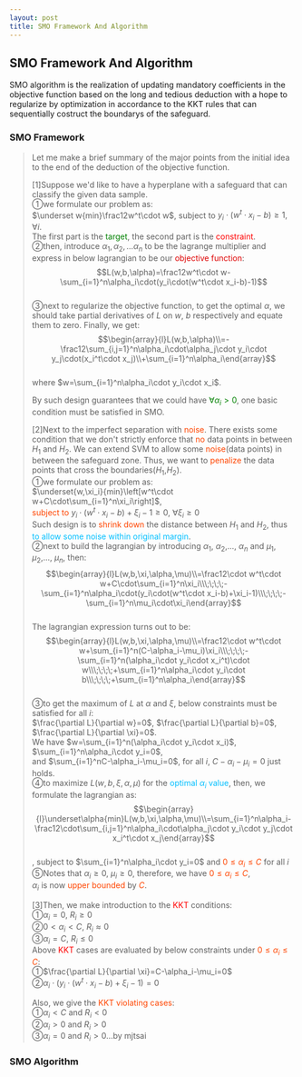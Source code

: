 ```yaml
---
layout: post
title: SMO Framework And Algorithm
---
```


## SMO Framework And Algorithm
<p class="message"> 
SMO algorithm is the realization of updating mandatory coefficients in the objective function based on the long and tedious deduction with a hope to regularize 
by optimization in accordance to the KKT rules that can sequentially costruct the boundarys of the safeguard. 
</p>

### SMO Framework
>Let me make a brief summary of the major points from the initial idea to the end of the deduction of the objective function.  
>
>[1]Suppose we'd like to have a hyperplane with a safeguard that can classify the given data sample.  
>&#10112;we formulate our problem as:  
>$\underset w{min}\frac12w^t\cdot w$, subject to $y_i\cdot(w^t\cdot x_i-b)\geq1,\forall i$.  
>The first part is the <font color="green">target</font>, the second part is the <font color="red">constraint</font>.  
>&#10113;then, introduce $\alpha_1,\alpha_2,\dots\alpha_n$ to be the lagrange multiplier and express in below lagrangian to be our <font color="deepink">objective function</font>:  
$$L(w,b,\alpha)=\frac12w^t\cdot w-\sum_{i=1}^n\alpha_i\cdot(y_i\cdot(w^t\cdot x_i-b)-1)$$  
>&#10114;next to regularize the objective function, to get the optimal $\alpha$, we should take partial derivatives of $L$ on $w$, $b$ respectively and equate them to zero.  Finally, we get:  
$$\begin{array}{l}L(w,b,\alpha)\\=-\frac12\sum_{i,j=1}^n\alpha_i\cdot\alpha_j\cdot y_i\cdot y_j\cdot(x_i^t\cdot x_j)\\+\sum_{i=1}^n\alpha_i\end{array}$$  
>where $w=\sum_{i=1}^n\alpha_i\cdot y_i\cdot x_i$.  
>
>By such design guarantees that we could have <font color="green">$\forall\alpha_i>0$</font>, one basic condition must be satisfied in SMO.  
>
>[2]Next to the imperfect separation with <font color="OrangeRed">noise</font>.  There exists some condition that we don't strictly enforce that <font color="OrangeRed">no</font> data points in between $H_1$ and $H_2$.  We can extend SVM to allow some <font color="OrangeRed">noise</font>(data points) in between the safeguard zone.  Thus, we want to <font color="OrangeRed">penalize</font> the data points that cross the boundaries($H_1$,$H_2$).  
>&#10112;we formulate our problem as:  
>$\underset{w,\xi_i}{min}\left[w^t\cdot w+C\cdot\sum_{i=1}^n\xi_i\right]$,  
><font color="OrangeRed">subject to</font> $y_i\cdot(w^t\cdot x_i-b)+\xi_i-1\geq0$, $\forall\xi_i\geq0$  
>Such design is to <font color="OrangeRed">shrink down</font> the distance between $H_1$ and $H_2$, thus <font color="DeepSkyBlue">to allow some noise within original margin</font>.  
>&#10113;next to build the lagrangian by introducing $\alpha_1$, $\alpha_2$,..., $\alpha_n$ and $\mu_1$, $\mu_2$,..., $\mu_n$, then:  
$$\begin{array}{l}L(w,b,\xi,\alpha,\mu)\\=\frac12\cdot w^t\cdot w+C\cdot\sum_{i=1}^n\xi_i\\\;\;\;\;-\sum_{i=1}^n\alpha_i\cdot(y_i\cdot(w^t\cdot x_i-b)+\xi_i-1)\\\;\;\;\;-\sum_{i=1}^n\mu_i\cdot\xi_i\end{array}$$  
>The lagrangian expression turns out to be:  
$$\begin{array}{l}L(w,b,\xi,\alpha,\mu)\\=\frac12\cdot w^t\cdot w+\sum_{i=1}^n(C-\alpha_i-\mu_i)\xi_i\\\;\;\;\;-\sum_{i=1}^n(\alpha_i\cdot y_i\cdot x_i^t)\cdot w\\\;\;\;\;+\sum_{i=1}^n\alpha_i\cdot y_i\cdot b\\\;\;\;\;+\sum_{i=1}^n\alpha_i\end{array}$$  
>&#10114;to get the maximum of $L$ at $\alpha$ and $\xi$, below constraints must be satisfied for all $i$:  
>$\frac{\partial L}{\partial w}=0$, $\frac{\partial L}{\partial b}=0$, $\frac{\partial L}{\partial \xi}=0$.  
>We have $w=\sum_{i=1}^n(\alpha_i\cdot y_i\cdot x_i)$, $\sum_{i=1}^n\alpha_i\cdot y_i=0$,  
>and $\sum_{i=1}^nC-\alpha_i-\mu_i=0$, for all $i$, $C-\alpha_i-\mu_i=0$ just holds.  
>&#10115;to maximize $L(w,b,\xi,\alpha,\mu)$ for the <font color="DeepSkyBlue">optimal $\alpha_i$ value</font>, then, we formulate the lagrangian as:  
$$\begin{array}{l}\underset\alpha{min}L(w,b,\xi,\alpha,\mu)\\=\sum_{i=1}^n\alpha_i-\frac12\cdot\sum_{i,j=1}^n\alpha_i\cdot\alpha_j\cdot y_i\cdot y_j\cdot x_i^t\cdot x_j\end{array}$$  
>, subject to $\sum_{i=1}^n\alpha_i\cdot y_i=0$ and <font color="OrangeRed">$0\leq\alpha_i\leq C$</font> for all $i$  
>&#10116;Notes that $\alpha_i\geq0$, $\mu_i\geq0$, therefore, we have <font color="OrangeRed">$0\leq\alpha_i\leq C$</font>,  
>$\alpha_i$ is now <font color="OrangeRed">upper bounded</font> by <font color="OrangeRed">$C$</font>.  
>
>[3]Then, we make introduction to the <font color="Red">KKT</font> conditions:  
>&#10112;$\alpha_i=0$, $R_i\geq0$  
>&#10113;$0<\alpha_i<C$, $R_i\approx0$  
>&#10114;$\alpha_i=C$, $R_i\leq0$  
>Above <font color="Red">KKT</font> cases are evaluated by below constraints under <font color="OrangeRed">$0\leq\alpha_i\leq C$</font>:  
>&#10112;$\frac{\partial L}{\partial \xi}=C-\alpha_i-\mu_i=0$  
>&#10113;$\alpha_i\cdot(y_i\cdot(w^t\cdot x_i-b)+\xi_i-1)=0$  
>
>Also, we give the <font color="OrangeRed">KKT violating cases</font>:  
>&#10112;$\alpha_i<C$ and $R_i<0$  
>&#10113;$\alpha_i>0$ and $R_i>0$  
>&#10114;$\alpha_i=0$ and $R_i>0$...by mjtsai  
>



### SMO Algorithm
>

<!-- Notes -->
<!-- <font color="OrangeRed">items, verb, to make it the focus</font> -->
<!-- <font color="Red">KKT</font> -->
<!-- <font color="DeepSkyBlue">suggested item, soft item</font> -->
<!-- <font color="RoyalBlue">old alpha</font> -->
<!-- <font color="Green">new alpha</font> -->

<!-- <font color="DeepPink">positive conclusion, finding</font> -->
<!-- <font color="DimGray">negative conclusion, finding</font> -->

<!-- <font color="#00ADAD">policy</font> -->
<!-- <font color="#6100A8">full observable</font> -->
<!-- <font color="#FFAC12">partial observable</font> -->
<!-- <font color="#EB00EB">stochastic</font> -->
<!-- <font color="#8400E6">state transition</font> -->
<!-- <font color="#D600D6">discount factor gamma $\gamma$</font> -->
<!-- <font color="#D600D6">$V(S)$</font> -->
<!-- <font color="#9300FF">immediate reward R(S)</font> -->

<!-- http://web.cs.iastate.edu/~honavar/smo-svm.pdf -->
<!-- http://cs229.stanford.edu/notes/cs229-notes3.pdf -->
<!-- https://www.microsoft.com/en-us/research/wp-content/uploads/2016/02/tr-98-14.pdf -->

<!-- https://www.analyticsvidhya.com/blog/2017/09/understaing-support-vector-machine-example-code/ -->
<!-- https://machinelearningmastery.com/support-vector-machines-for-machine-learning/ -->